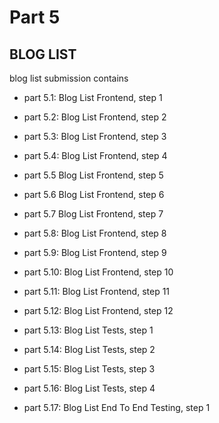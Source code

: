 # Part 5

## BLOG LIST
blog list submission contains
-   part 5.1: Blog List Frontend, step 1
-   part 5.2: Blog List Frontend, step 2
-   part 5.3: Blog List Frontend, step 3
-   part 5.4: Blog List Frontend, step 4

-   part 5.5 Blog List Frontend, step 5
-   part 5.6 Blog List Frontend, step 6
-   part 5.7 Blog List Frontend, step 7
-   part 5.8: Blog List Frontend, step 8
-   part 5.9: Blog List Frontend, step 9
-   part 5.10: Blog List Frontend, step 10
-   part 5.11: Blog List Frontend, step 11

-   part 5.12: Blog List Frontend, step 12

-   part 5.13: Blog List Tests, step 1
-   part 5.14: Blog List Tests, step 2
-   part 5.15: Blog List Tests, step 3
-   part 5.16: Blog List Tests, step 4


-   part 5.17: Blog List End To End Testing, step 1

